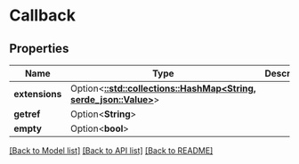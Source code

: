 # Callback

## Properties

Name | Type | Description | Notes
------------ | ------------- | ------------- | -------------
**extensions** | Option<[**::std::collections::HashMap<String, serde_json::Value>**](serde_json::Value.md)> |  | [optional]
**getref** | Option<**String**> |  | [optional]
**empty** | Option<**bool**> |  | [optional]

[[Back to Model list]](../README.md#documentation-for-models) [[Back to API list]](../README.md#documentation-for-api-endpoints) [[Back to README]](../README.md)


